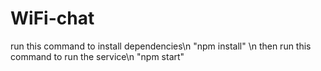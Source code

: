 # WiFi-chat
run this command to install dependencies\n
"npm install" \n
then run this command to run the service\n
"npm start"
